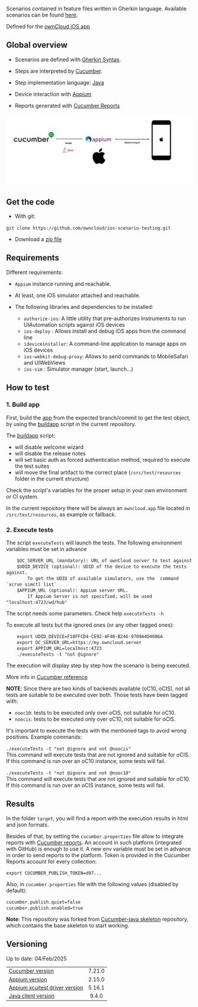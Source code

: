 
Scenarios contained in feature files written in Gherkin language.
Available scenarios can be found
[here](ios-scenario-testing/src/test/resources/io/cucumber).

Defined for the [ownCloud iOS app](https://github.com/owncloud/ios)


## Global overview

- Scenarios are defined with [Gherkin
Syntax](https://cucumber.io/docs/gherkin/).

- Steps are interpreted by [Cucumber](https://cucumber.io/).

- Step implementation language:
[Java](https://docs.oracle.com/javase/7/docs/)

- Device interaction with [Appium](http://appium.io/)

- Reports generated with [Cucumber Reports](https://reports.cucumber.io/)

![](architecture.png)

## Get the code

- With git:

`git clone https://github.com/owncloud/ios-scenario-testing.git`

- Download a [zip
file](https://github.com/owncloud/ios-scenario-testing/archive/master.zip)


## Requirements

Different requirements:

* `Appium` instance running and reachable. 

* At least, one iOS simulator attached and reachable.

* The following libraries and dependencies to be installed:

	* `authorize-ios`: A little utility that pre-authorizes Instruments to run UIAutomation scripts against iOS devices
	* `ios-deploy` : Allows install and debug iOS apps from the command line
	* `ideviceinstaller`: A command-line application to manage apps on iOS devices
	* `ios-webkit-debug-proxy`: Allows to send commands to MobileSafari and UIWebViews
	* `ios-sim` : Simulator manager (start, launch...)

## How to test

### 1. Build app

First, build the [app](https://github.com/owncloud/ios-app) from the expected branch/commit to get the test object, by using the [buildapp](https://github.com/owncloud/ios-scenario-testing/blob/master/buildapp/buildapp.sh) script in the current repository.

The [buildapp](https://github.com/owncloud/ios-scenario-testing/blob/master/buildapp/buildapp.sh) script:

- will disable welcome wizard
- will disable the release notes
- will set basic auth as forced authentication method, required to execute the test suites
- will move the final artifact to the correct place (`/src/test/resources` folder in the current structure)

Check the script's variables for the proper setup in your own environment or CI system.

In the current repository there will be always an `owncloud.app` file located in `/src/test/resources`, as example or fallback.


### 2. Execute tests

The script `executeTests` will launch the tests. The following environment variables must be set in advance

		$OC_SERVER_URL (mandatory): URL of ownCloud server to test against
		$UDID_DEVICE (optional): UDID of the device to execute the tests against.
			To get the UDID of available simulators, use the  command `xcrun simctl list`
		$APPIUM_URL (optional): Appium server URL.
			If Appium Server is not specified, will be used "localhost:4723/wd/hub"

The script needs some parameters. Check help `executeTests -h`

To execute all tests but the ignored ones (or any other tagged ones):

		export UDID_DEVICE=F10FFCD4-CE92-4F40-B246-9709A4D4086A
		export OC_SERVER_URL=https://my.owncloud.server
		export APPIUM_URL=localhost:4723
		./executeTests -t "not @ignore"

The execution will display step by step how the scenario is being executed.

More info in [Cucumber reference](https://cucumber.io/docs/cucumber/api/)

**NOTE**: Since there are two kinds of backends available (oC10, oCIS), not all tests are suitable to be executed over both. Those tests have been tagged with:

- `nooc10`: tests to be executed only over oCIS, not suitable for oC10.
- `noocis`: tests to be executed only over oC10, not suitable for oCIS.

It's important to execute the tests with the mentioned tags to avoid wrong positives. Example commands:

`./executeTests -t "not @ignore and not @noocis"`<br>
This command will execute tests that are not ignored and suitable for oCIS. If this command is run over an oC10 instance, some tests will fail.

`./executeTests -t "not @ignore and not @nooc10"`<br>
This command will execute tests that are not ignored and suitable for oC10. If this command is run over an oCIS instance, some tests will fail.


## Results

In the folder `target`, you will find a report with the execution results in html and json formats.

Besides of that, by setting the `cucumber.properties` file allow to integrate reports with [Cucumber reports](https://cucumber.io/docs/cucumber/reporting/?lang=java). An account in such platform (integrated with GitHub) is enough to use it. A new env variable must be set in advance in order to send reports to the platform. Token is provided in the Cucumber Reports account for every collection:

	export CUCUMBER_PUBLISH_TOKEN=d97...

Also, in `cucumber.properties` file with the following values (disabled by default):

	cucumber.publish.quiet=false
	cucumber.publish.enabled=true

**Note**: This repository was forked from [Cucumber-java
skeleton](https://github.com/cucumber/cucumber-java-skeleton)
repository, which contains the base skeleton to start working.

## Versioning

Up to date: 04/Feb/2025

||        |
|:-- |:------:|
| [Cucumber version](https://cucumber.io/docs/installation/java/) | 7.21.0 |
| [Appium version](https://github.com/appium/appium/releases)| 2.15.0 |
| [Appium xcuitest driver version](https://github.com/appium/appium-xcuitest-driver/releases)| 5.16.1 |
| [Java client version](https://github.com/appium/java-client/releases) | 9.4.0  |
